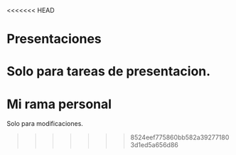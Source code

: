 <<<<<<< HEAD
# Presentaciones
Solo para tareas de presentacion.
=======
# Mi rama personal
Solo para modificaciones.
>>>>>>> 8524eef775860bb582a392771803d1ed5a656d86
